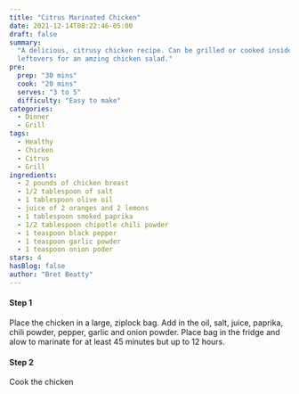 ```yaml
---
title: "Citrus Marinated Chicken"
date: 2021-12-14T08:22:46-05:00
draft: false
summary:
  "A delicious, citrusy chicken recipe. Can be grilled or cooked inside. Can use the
  leftovers for an amzing chicken salad."
pre:
  prep: "30 mins"
  cook: "20 mins"
  serves: "3 to 5"
  difficulty: "Easy to make"
categories:
  - Dinner
  - Grill
tags:
  - Healthy
  - Chicken
  - Citrus
  - Grill
ingredients:
  - 2 pounds of chicken breast
  - 1/2 tablespoon of salt
  - 1 tablespoon olive oil
  - juice of 2 oranges and 2 lemons
  - 1 tablespoon smoked paprika
  - 1/2 tablespoon chipotle chili powder
  - 1 teaspoon black pepper
  - 1 teaspoon garlic powder
  - 1 teaspoon onion poder
stars: 4
hasBlog: false
author: "Bret Beatty"
---
```


#### Step 1

Place the chicken in a large, ziplock bag. Add in the oil, salt, juice, paprika,
chili powder, pepper, garlic and onion powder. Place bag in the fridge and alow to
marinate for at least 45 minutes but up to 12 hours.

#### Step 2

Cook the chicken
